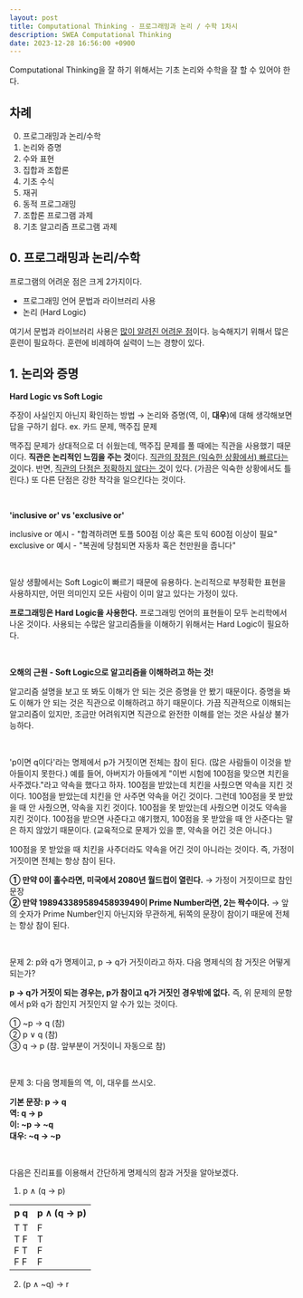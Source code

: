 ```yaml
---
layout: post
title: Computational Thinking - 프로그래밍과 논리 / 수학 1차시
description: SWEA Computational Thinking
date: 2023-12-28 16:56:00 +0900
---
```

Computational Thinking을 잘 하기 위해서는 기초 논리와 수학을 잘 할 수 있어야 한다. 

## 차례

0. 프로그래밍과 논리/수학
1. 논리와 증명
2. 수와 표현
3. 집합과 조합론
4. 기초 수식
5. 재귀
6. 동적 프로그래밍
7. 조합론 프로그램 과제
8. 기초 알고리즘 프로그램 과제

## 0. 프로그래밍과 논리/수학

프로그램의 어려운 점은 크게 2가지이다.

- 프로그래밍 언어 문법과 라이브러리 사용
- 논리 (Hard Logic)

여기서 문법과 라이브러리 사용은 <u>많이 알려진 어려운 점</u>이다. 능숙해지기 위해서 많은 훈련이 필요하다. 훈련에 비례하여 실력이 느는 경향이 있다.

## 1. 논리와 증명

<b>Hard Logic vs Soft Logic</b>

주장이 사실인지 아닌지 확인하는 방법 → 논리와 증명(역, 이, <b>대우</b>)에 대해 생각해보면 답을 구하기 쉽다. ex. 카드 문제, 맥주집 문제

맥주집 문제가 상대적으로 더 쉬웠는데, 맥주집 문제를 풀 때에는 직관을 사용했기 때문이다. <b>직관은 논리적인 느낌을 주는 것</b>이다. <u>직관의 장점은 (익숙한 상황에서) 빠르다는 것</u>이다. 반면, <u>직관의 단점은 정확하지 않다는 것</u>이 있다. (가끔은 익숙한 상황에서도 틀린다.) 또 다른 단점은 강한 착각을 일으킨다는 것이다.

<br>

<b>'inclusive or' vs 'exclusive or'</b>

inclusive or 예시 - "합격하려면 토플 500점 이상 혹은 토익 600점 이상이 필요"\
exclusive or 예시 - "복권에 당첨되면 자동차 혹은 천만원을 줍니다"

<br>

일상 생활에서는 Soft Logic이 빠르기 때문에 유용하다. 논리적으로 부정확한 표현을 사용하지만, 어떤 의미인지 모든 사람이 이미 알고 있다는 가정이 있다.

<b>프로그래밍은 Hard Logic을 사용한다.</b> 프로그래밍 언어의 표현들이 모두 논리학에서 나온 것이다. 사용되는 수많은 알고리즘들을 이해하기 위해서는 Hard Logic이 필요하다.

<br>

<b>오해의 근원 - Soft Logic으로 알고리즘을 이해하려고 하는 것!</b>

알고리즘 설명을 보고 또 봐도 이해가 안 되는 것은 증명을 안 봤기 때문이다. 증명을 봐도 이해가 안 되는 것은 직관으로 이해하려고 하기 때문이다. 가끔 직관적으로 이해되는 알고리즘이 있지만, 조금만 어려워지면 직관으로 완전한 이해를 얻는 것은 사실상 불가능하다.

<br>

'p이면 q이다'라는 명제에서 p가 거짓이면 전체는 참이 된다. (많은 사람들이 이것을 받아들이지 못한다.) 예를 들어, 아버지가 아들에게 "이번 시험에 100점을 맞으면 치킨을 사주겠다."라고 약속을 했다고 하자. 100점을 받았는데 치킨을 사줬으면 약속을 지킨 것이다. 100점을 받았는데 치킨을 안 사주면 약속을 어긴 것이다. 그런데 100점을 못 받았을 때 안 사줬으면, 약속을 지킨 것이다. 100점을 못 받았는데 사줬으면 이것도 약속을 지킨 것이다. 100점을 받으면 사준다고 얘기했지, 100점을 못 받았을 때 안 사준다는 말은 하지 않았기 때문이다. (교육적으로 문제가 있을 뿐, 약속을 어긴 것은 아니다.)

100점을 못 받았을 때 치킨을 사주더라도 약속을 어긴 것이 아니라는 것이다. 즉, 가정이 거짓이면 전체는 항상 참이 된다.

<b>① 만약 0이 홀수라면, 미국에서 2080년 월드컵이 열린다.</b> → 가정이 거짓이므로 참인 문장\
<b>② 만약 19894338958945893949이 Prime Number라면, 2는 짝수이다.</b> → 앞의 숫자가 Prime Number인지 아닌지와 무관하게, 뒤쪽의 문장이 참이기 때문에 전체는 항상 참이 된다.

<br>

문제 2: p와 q가 명제이고, p → q가 거짓이라고 하자. 다음 명제식의 참 거짓은 어떻게 되는가?

<b>p → q가 거짓이 되는 경우는, p가 참이고 q가 거짓인 경우밖에 없다.</b> 즉, 위 문제의 문항에서 p와 q가 참인지 거짓인지 알 수가 있는 것이다.

① ~p → q (참)\
② p ∨ q (참)\
③ q → p (참. 앞부분이 거짓이니 자동으로 참)

<br>

문제 3: 다음 명제들의 역, 이, 대우를 쓰시오.

<b>기본 문장: p → q</b>\
<b>역: q → p</b>\
<b>이: ~p → ~q</b>\
<b>대우: ~q → ~p</b>

<br>

다음은 진리표를 이용해서 간단하게 명제식의 참과 거짓을 알아보겠다.

1. p ∧ (q → p)

<table>
    <tr>
        <th>p q</th>
        <th>p ∧ (q → p)</th>
    </th>
    <tr>
        <td>T T<br>T F<br>F T<br>F F</td>
        <td>F<br>T<br>F<br>F</td>
    </th>
</table>

2. (p ∧ ~q) → r

